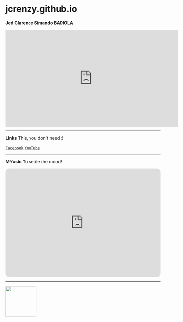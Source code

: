# jcrenzy.github.io
<b>Jed Clarence Simando BADIOLA</b> 

<iframe width="560" height="315" src="https://www.youtube.com/embed/xy3AcmW0lrQ" title="YouTube video player" frameborder="0" allow="accelerometer; autoplay; clipboard-write; encrypted-media; gyroscope; picture-in-picture; web-share" allowfullscreen></iframe>

---

<b>Links</b>
This, you don't need :)

[`Facebook`](https://m.facebook.com/people/Jed-Clarence/100074252302098/)
[`YouTube`](https://www.youtube.com/@jedclarencebadiola3011/featured)

---
<b>MYusic</b>
To settle the mood?

<iframe style="border-radius:12px" src="https://open.spotify.com/embed/playlist/70MdT6cxoZGFfQMjDIx8ij?utm_source=generator" width="100%" height="352" frameBorder="0" allowfullscreen="" allow="autoplay; clipboard-write; encrypted-media; fullscreen; picture-in-picture" loading="lazy"></iframe>

---

<img src="Link" width="100" height="100">
